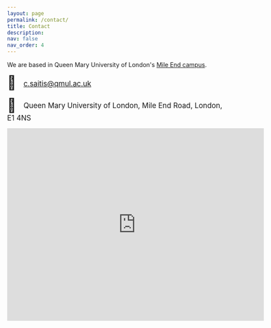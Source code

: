 ```yaml
---
layout: page
permalink: /contact/
title: Contact
description:
nav: false
nav_order: 4
---
```


We are based in Queen Mary University of London's [Mile End campus](https://www.qmul.ac.uk/about/howtofindus/mileend/index.html).

<span style="font-size: xx-large; padding-right: 10pt;">📨</span> <span style="font-size: larger; vertical-align: 16%; height: 100%;">[c.saitis@qmul.ac.uk](mailto:c.saitis@qmul.ac.uk)</span>

<span style="font-size: xx-large; padding-right: 10pt;">📌</span> <span style="font-size: larger; vertical-align: 25%; height: 100%;">Queen Mary University of London, Mile End Road, London, E1 4NS</span>

<div style="text-align: center"><iframe src="https://www.google.com/maps/embed?pb=!1m18!1m12!1m3!1d2482.40849239505!2d-0.04256854808755788!3d51.524067079537886!2m3!1f0!2f0!3f0!3m2!1i1024!2i768!4f13.1!3m3!1m2!1s0x48761d2f4ebb40dd%3A0xc0cca7de33120519!2sQueen+Mary+University+of+London!5e0!3m2!1sen!2suk!4v1539351975334" allowfullscreen="" width="600" height="450" style="border: none"></iframe></div>
